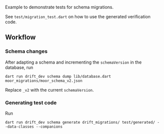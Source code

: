 Example to demonstrate tests for schema migrations.

See `test/migration_test.dart` on how to use the generated verification code.

## Workflow

### Schema changes

After adapting a schema and incrementing the `schemaVersion` in the database, run

```
dart run drift_dev schema dump lib/database.dart moor_migrations/moor_schema_v2.json
```

Replace `_v2` with the current `schemaVersion`.

### Generating test code

Run

```
dart run drift_dev schema generate drift_migrations/ test/generated/ --data-classes --companions
```
